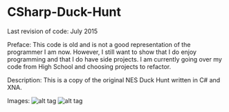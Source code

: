 # CSharp-Duck-Hunt
Last revision of code: July 2015

Preface: This code is old and is not a good representation of the programmer I am now. However, I still want to show that I do enjoy programming and that I do have side projects. I am currently going over my code from High School and choosing projects to refactor.

Description: This is a copy of the original NES Duck Hunt written in C# and XNA.

Images:
![alt tag](http://i.imgur.com/0gOgzo8.png)
![alt tag](http://i.imgur.com/bCC9iBg.png)
